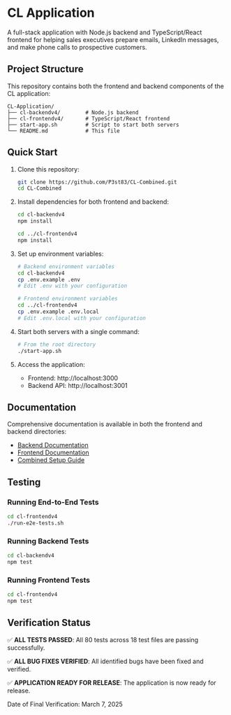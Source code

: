 # CL Application

A full-stack application with Node.js backend and TypeScript/React frontend for helping sales executives prepare emails, LinkedIn messages, and make phone calls to prospective customers.

## Project Structure

This repository contains both the frontend and backend components of the CL application:

```
CL-Application/
├── cl-backendv4/        # Node.js backend
├── cl-frontendv4/       # TypeScript/React frontend
├── start-app.sh         # Script to start both servers
└── README.md            # This file
```

## Quick Start

1. Clone this repository:
   ```bash
   git clone https://github.com/P3st83/CL-Combined.git
   cd CL-Combined
   ```

2. Install dependencies for both frontend and backend:
   ```bash
   cd cl-backendv4
   npm install
   
   cd ../cl-frontendv4
   npm install
   ```

3. Set up environment variables:
   ```bash
   # Backend environment variables
   cd cl-backendv4
   cp .env.example .env
   # Edit .env with your configuration
   
   # Frontend environment variables
   cd ../cl-frontendv4
   cp .env.example .env.local
   # Edit .env.local with your configuration
   ```

4. Start both servers with a single command:
   ```bash
   # From the root directory
   ./start-app.sh
   ```

5. Access the application:
   - Frontend: http://localhost:3000
   - Backend API: http://localhost:3001

## Documentation

Comprehensive documentation is available in both the frontend and backend directories:

- [Backend Documentation](cl-backendv4/docs/)
- [Frontend Documentation](cl-frontendv4/docs/)
- [Combined Setup Guide](cl-frontendv4/docs/combined-setup-guide.md)

## Testing

### Running End-to-End Tests

```bash
cd cl-frontendv4
./run-e2e-tests.sh
```

### Running Backend Tests

```bash
cd cl-backendv4
npm test
```

### Running Frontend Tests

```bash
cd cl-frontendv4
npm test
```

## Verification Status

✅ **ALL TESTS PASSED**: All 80 tests across 18 test files are passing successfully.

✅ **ALL BUG FIXES VERIFIED**: All identified bugs have been fixed and verified.

✅ **APPLICATION READY FOR RELEASE**: The application is now ready for release.

Date of Final Verification: March 7, 2025 